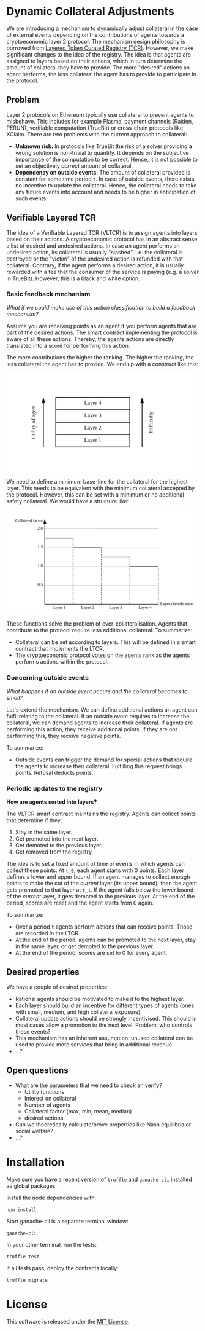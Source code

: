 <!--
 Copyright (c) 2019 Dominik Harz
 
 This software is released under the MIT License.
 https://opensource.org/licenses/MIT
-->

# Dynamic Collateral Adjustments

We are introducing a mechanism to dynamically adjust collateral in the case of external events depending on the contributions of agents towards a cryptoeconomic layer 2 protocol. The mechanism design philosophy is borrowed from [Layered Token Curated Registry (TCR)](https://blog.oceanprotocol.com/the-layered-tcr-56cc5b4cdc45). However, we make significant changes to the idea of the registry. The idea is that agents are assigned to layers based on their actions, which in turn determine the amount of collateral they have to provide. The more "desired" actions an agent performs, the less collateral the agent has to provide to participate in the protocol.


## Problem

Layer 2 protocols on Ethereum typically use collateral to prevent agents to misbehave.
This includes for example Plasma, payment channels (Raiden, PERUN), verifiable computation (TrueBit) or cross-chain protocols like XClaim.
There are two problems with the current approach to collateral:

- **Unknown risk:** In protocols like TrueBit the risk of a solver providing a wrong solution is non-trivial to quantify. It depends on the subjective importance of the computation to be correct. Hence, it is not possible to set an objectively *correct* amount of collateral.
- **Dependency on outside events**: The amount of collateral provided is constant for some time period `t`. In case of outside events, there exists no incentive to update the collateral. Hence, the collateral needs to take any future events into account and needs to be higher in anticipation of such events.

## Verifiable Layered TCR

The idea of a Verifiable Layered TCR (VLTCR) is to assign agents into layers based on their actions.
A cryptoeconomic protocol has in an abstract sense a list of desired and undesired actions.
In case an agent performs an undesired action, its collateral is usually "slashed", i.e. the collateral is destroyed or the "victim" of the undesired action is refunded with that collateral. 
Contrary, if the agent performs a desired action, it is usually rewarded with a fee that the consumer of the service is paying (e.g. a solver in TrueBit). 
However, this is a black and white option.

### Basic feedback mechanism 
*What if we could make use of this action classification to build a feedback mechanism?*

Assume you are receiving points as an agent if you perform agents that are part of the desired actions.
The smart contract implementing the protocol is aware of all these actions.
Thereby, the agents actions are directly translated into a score for performing this action.

The more contributions the higher the ranking. The higher the ranking, the less collateral the agent has to provide.
We end up with a construct like this:

![TCR utility](docs/TCR_utility.png)

We need to define a minimum base-line for the collateral for the highest layer. This needs to be equivalent with the minimum collateral accepted by the protocol. However, this can be set with a minimum or no additional safety collateral. We would have a structure like:

![TCR colalteral](docs/TCR.png)

These functions solve the problem of over-collateralisation. Agents that contribute to the protocol require less additional collateral. To summarize:

- Collateral can be set according to layers. This will be defined in a smart contract that implements the LTCR.
- The cryptoeconomic protocol votes on the agents rank as the agents performs actions within the protocol.

### Concerning outside events
*What happens if an outside event occurs and the collateral becomes to small?*

Let's extend the mechanism.
We can define additional actions an agent can fulfil relating to the collateral.
If an outside event requires to increase the collateral, we can demand agents to increase their collateral.
If agents are performing this action, they receive additional points.
if they are not performing this, they receive negative points.

To summarize:

- Outside events can trigger the demand for special actions that require the agents to increase their collateral. Fulfilling this request brings points. Refusal deducts points. 

### Periodic updates to the registry
**How are agents sorted into layers?**

The VLTCR smart contract maintains the registry.
Agents can collect points that determine if they:

1. Stay in the same layer.
2. Get promoted into the next layer.
3. Get demoted to the previous layer.
4. Get removed from the registry.

The idea is to set a fixed amount of time or events in which agents can collect these points.
At `t_0`, each agent starts with 0 points. Each layer defines a lower and upper bound.
If an agent manages to collect enough points to make the cut of the *current* layer (its upper bound), then the agent gets promoted to that layer at `t_1`. If the agent falls below the lower bound of the *current* layer, it gets demoted to the previous layer.
At the end of the period, scores are reset and the agent starts from 0 again.

To summarize:

- Over a period `t` agents perform actions that can receive points. Those are recorded in the LTCR. 
- At the end of the period, agents can be promoted to the next layer, stay in the same layer, or get demoted to the previous layer.
- At the end of the period, scores are set to 0 for every agent.

## Desired properties

We have a couple of desired properties:

- Rational agents should be motivated to make it to the highest layer.
- Each layer should build an incentive for different types of agents (ones with small, medium, and high collateral exposure).
- Collateral update actions should be strongly incentivised. This should in most cases allow a promotion to the next level. Problem: who controls these events?
- This mechanism has an inherent assumption: unused collateral can be used to provide more services that bring in additional revenue.
- ...?

## Open questions

- What are the parameters that we need to check an verify?
  - Utility functions
  - Interest on collateral
  - Number of agents
  - Collateral factor (max, min, mean, median)
  - desired actions
- Can we theoretically calculate/prove properties like Nash equilibria or social welfare?
- ...?

# Installation

Make sure you have a recent version of `truffle` and `ganache-cli` installed as global packages.

Install the node dependencies with: 
```
npm install
```

Start ganache-cli is a separate terminal window:
```
ganache-cli
```

In your other terminal, run the tests:
```
truffle test
```

If all tests pass, deploy the contracts locally:
```
truffle migrate
```

# License
This software is released under the [MIT License](https://opensource.org/licenses/MIT).
